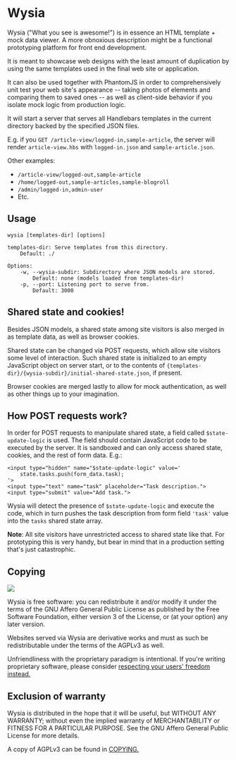 Wysia
=====

Wysia ("What you see is awesome!") is in essence an HTML template + mock data viewer. A more obnoxious description might be a functional prototyping platform for front end development.

It is meant to showcase web designs with the least amount of duplication by using the same templates used in the final web site or application.

It can also be used together with PhantomJS in order to comprehensively unit test your web site's appearance -- taking photos of elements and comparing them to saved ones -- as well as client-side behavior if you isolate mock logic from production logic.

It will start a server that serves all Handlebars templates in the current directory backed by the specified JSON files.

E.g. if you `GET /article-view/logged-in,sample-article`, the server will render `article-view.hbs` with `logged-in.json` and `sample-article.json`.

Other examples:

* `/article-view/logged-out,sample-article`
* `/home/logged-out,sample-articles,sample-blogroll`
* `/admin/logged-in,admin-user`
* Etc.

Usage
-----

	wysia [templates-dir] [options]

	templates-dir: Serve templates from this directory.
		Default: ./

	Options:
		-w, --wysia-subdir: Subdirectory where JSON models are stored.
			Default: none (models loaded from templates-dir)
		-p, --port: Listening port to serve from.
			Default: 3000

Shared state and cookies!
-------------------------

Besides JSON models, a shared state among site visitors is also merged in as template data, as well as browser cookies.

Shared state can be changed via POST requests, which allow site visitors some level of interaction. Such shared state is initialized to an empty JavaScript object on server start, or to the contents of `{templates-dir}/{wysia-subdir}/initial-shared-state.json`, if present.

Browser cookies are merged lastly to allow for mock authentication, as well as other things up to your imagination.

How POST requests work?
-----------------------

In order for POST requests to manipulate shared state, a field called `$state-update-logic` is used. The field should contain JavaScript code to be executed by the server. It is sandboxed and can only access shared state, cookies, and the rest of form data. E.g.:

    <input type="hidden" name="$state-update-logic" value='
		state.tasks.push(form_data.task);
	'>
	<input type="text" name="task" placeholder="Task description.">
	<input type="submit" value="Add task.">

Wysia will detect the presence of `$state-update-logic` and execute the code, which in turn pushes the task description from form field `'task'` value into the `tasks` shared state array.

__Note__: All site visitors have unrestricted access to shared state like that. For prototyping this is very handy, but bear in mind that in a production setting that's just catastrophic.

Copying
-------

![](https://www.gnu.org/graphics/agplv3-155x51.png)

Wysia is free software: you can redistribute it and/or modify it under the terms of the GNU Affero General Public License as published by the Free Software Foundation, either version 3 of the License, or (at your option) any later version.

Websites served via Wysia are derivative works and must as such be redistributable under the terms of the AGPLv3 as well.

Unfriendliness with the proprietary paradigm is intentional. If you're writing proprietary software, please consider [respecting your users' freedom instead.](https://www.gnu.org/philosophy/free-sw.html)

Exclusion of warranty
---------------------

Wysia is distributed in the hope that it will be useful, but WITHOUT ANY WARRANTY; without even the implied warranty of MERCHANTABILITY or FITNESS FOR A PARTICULAR PURPOSE. See the GNU Affero General Public License for more details.

A copy of AGPLv3 can be found in [COPYING.](COPYING)
